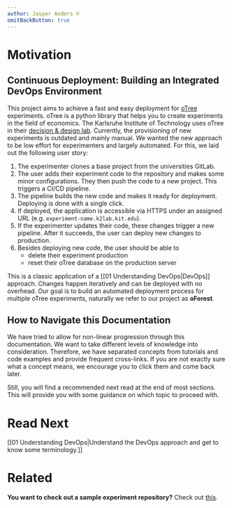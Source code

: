 ```yaml
---
author: Jasper Anders ©
omitBackButton: true
---
```


# Motivation

## Continuous Deployment: Building an Integrated DevOps Environment

This project aims to achieve a fast and easy deployment for [oTree](https://www.otree.org/) experiments. oTree is a python library that helps you to create experiments in the field of economics. The Karlsruhe Institute of Technology uses oTree in their [decision & design lab](https://www.kd2lab.kit.edu/english/index.php). Currently, the provisioning of new experiments is outdated and mainly manual. We wanted the new approach to be low effort for experimenters and largely automated. For this, we laid out the following user story:

1. The experimenter clones a base project from the universities GitLab.
2. The user adds their experiment code to the repository and makes some minor configurations. They then push the code to a new project. This triggers a CI/CD pipeline.
3. The pipeline builds the new code and makes it ready for deployment. Deploying is done with a single click.
4. If deployed, the application is accessible via HTTPS under an assigned URL (e.g. `experiment-name.k2lab.kit.edu`).
5. If the experimenter updates their code, these changes trigger a new pipeline. After it succeeds, the user can deploy new changes to production.
7. Besides deploying new code, the user should be able to
	- delete their experiment production
	- reset their oTree database on the production server

This is a classic application of a [[01 Understanding DevOps|DevOps]] approach. Changes happen iteratively and can be deployed with no overhead. Our goal is to build an automated deployment process for multiple oTree experiments, naturally we refer to our project as **oForest**.

## How to Navigate this Documentation

We have tried to allow for non-linear progression through this documentation. We want to take different levels of knowledge into consideration. Therefore, we have separated concepts from tutorials and code examples and provide frequent cross-links. If you are not exactly sure what a concept means, we encourage you to click them and come back later.

Still, you will find a recommended next read at the end of most sections. This will provide you with some guidance on which topic to proceed with.  

# Read Next

[[01 Understanding DevOps|Understand the DevOps approach and get to know some terminology.]]

# Related

**You want to check out a sample experiment repository?** Check out [this](https://gitlab.com/oforest).